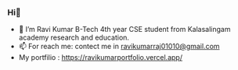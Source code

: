 ### Hi👋

- 🌱 I’m Ravi Kumar B-Tech 4th year CSE student from Kalasalingam academy research and education.
- 📫 For reach me: contect me in ravikumarraj01010@gmail.com
- My portfilio : https://ravikumarportfolio.vercel.app/
